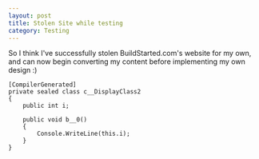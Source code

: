 ```yaml
---
layout: post
title: Stolen Site while testing
category: Testing
---
```


So I think I've successfully stolen BuildStarted.com's website for my own, and can now begin converting my content before implementing my own design :)

	[CompilerGenerated]
	private sealed class c__DisplayClass2
	{
		public int i;

		public void b__0()
		{
			Console.WriteLine(this.i);
		}
	}
